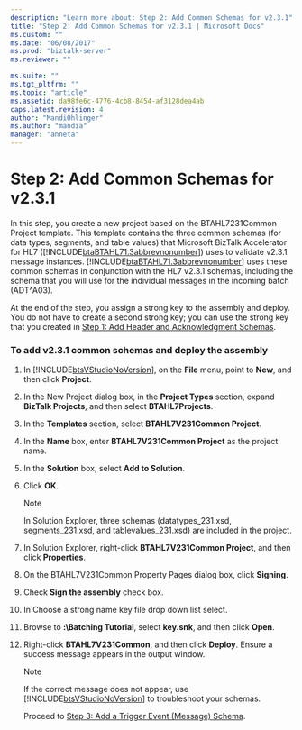```yaml
---
description: "Learn more about: Step 2: Add Common Schemas for v2.3.1"
title: "Step 2: Add Common Schemas for v2.3.1 | Microsoft Docs"
ms.custom: ""
ms.date: "06/08/2017"
ms.prod: "biztalk-server"
ms.reviewer: ""

ms.suite: ""
ms.tgt_pltfrm: ""
ms.topic: "article"
ms.assetid: da98fe6c-4776-4cb8-8454-af3128dea4ab
caps.latest.revision: 4
author: "MandiOhlinger"
ms.author: "mandia"
manager: "anneta"
---
```

# Step 2: Add Common Schemas for v2.3.1
In this step, you create a new project based on the BTAHL7231Common Project template. This template contains the three common schemas (for data types, segments, and table values) that Microsoft BizTalk Accelerator for HL7 ([!INCLUDE[btaBTAHL71.3abbrevnonumber](../../includes/btabtahl71-3abbrevnonumber-md.md)]) uses to validate v2.3.1 message instances. [!INCLUDE[btaBTAHL71.3abbrevnonumber](../../includes/btabtahl71-3abbrevnonumber-md.md)] uses these common schemas in conjunction with the HL7 v2.3.1 schemas, including the schema that you will use for the individual messages in the incoming batch (ADT^A03).  
  
 At the end of the step, you assign a strong key to the assembly and deploy. You do not have to create a second strong key; you can use the strong key that you created in [Step 1: Add Header and Acknowledgment Schemas](../../adapters-and-accelerators/accelerator-hl7/step-1-add-header-and-acknowledgment-schemas.md).  
  
### To add v2.3.1 common schemas and deploy the assembly  
  
1. In [!INCLUDE[btsVStudioNoVersion](../../includes/btsvstudionoversion-md.md)], on the **File** menu, point to **New**, and then click **Project**.  
  
2. In the New Project dialog box, in the **Project Types** section, expand **BizTalk Projects**, and then select **BTAHL7Projects**.  
  
3. In the **Templates** section, select **BTAHL7V231Common Project**.  
  
4. In the **Name** box, enter **BTAHL7V231Common Project** as the project name.  
  
5. In the **Solution** box, select **Add to Solution**.  
  
6. Click **OK**.  
  
   > [!NOTE]
   >  In Solution Explorer, three schemas (datatypes_231.xsd, segments_231.xsd, and tablevalues_231.xsd) are included in the project.  
  
7. In Solution Explorer, right-click **BTAHL7V231Common Project**, and then click **Properties**.  
  
8. On the BTAHL7V231Common Property Pages dialog box, click **Signing**.  
  
9. Check **Sign the assembly** check box.  
  
10. In Choose a strong name key file drop down list select.  
  
11. Browse to **:\Batching Tutorial**, select **key.snk**, and then click **Open**.  
  
12. Right-click **BTAHL7V231Common**, and then click **Deploy**. Ensure a success message appears in the output window.  
  
    > [!NOTE]
    >  If the correct message does not appear, use [!INCLUDE[btsVStudioNoVersion](../../includes/btsvstudionoversion-md.md)] to troubleshoot your schemas.  
  
    Proceed to [Step 3: Add a Trigger Event (Message) Schema](../../adapters-and-accelerators/accelerator-hl7/step-3-add-a-trigger-event-message-schema.md).
